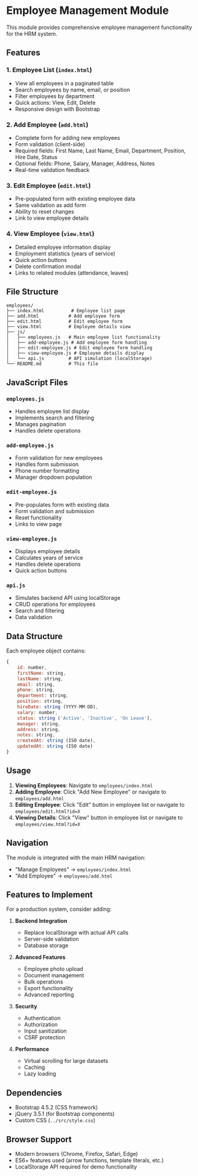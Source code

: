 # Employee Management Module

This module provides comprehensive employee management functionality for the HRM system.

## Features

### 1. Employee List (`index.html`)
- View all employees in a paginated table
- Search employees by name, email, or position
- Filter employees by department
- Quick actions: View, Edit, Delete
- Responsive design with Bootstrap

### 2. Add Employee (`add.html`)
- Complete form for adding new employees
- Form validation (client-side)
- Required fields: First Name, Last Name, Email, Department, Position, Hire Date, Status
- Optional fields: Phone, Salary, Manager, Address, Notes
- Real-time validation feedback

### 3. Edit Employee (`edit.html`)
- Pre-populated form with existing employee data
- Same validation as add form
- Ability to reset changes
- Link to view employee details

### 4. View Employee (`view.html`)
- Detailed employee information display
- Employment statistics (years of service)
- Quick action buttons
- Delete confirmation modal
- Links to related modules (attendance, leaves)

## File Structure

```
employees/
├── index.html          # Employee list page
├── add.html           # Add employee form
├── edit.html          # Edit employee form
├── view.html          # Employee details view
├── js/
│   ├── employees.js   # Main employee list functionality
│   ├── add-employee.js # Add employee form handling
│   ├── edit-employee.js # Edit employee form handling
│   ├── view-employee.js # Employee details display
│   └── api.js         # API simulation (localStorage)
└── README.md          # This file
```

## JavaScript Files

### `employees.js`
- Handles employee list display
- Implements search and filtering
- Manages pagination
- Handles delete operations

### `add-employee.js`
- Form validation for new employees
- Handles form submission
- Phone number formatting
- Manager dropdown population

### `edit-employee.js`
- Pre-populates form with existing data
- Form validation and submission
- Reset functionality
- Links to view page

### `view-employee.js`
- Displays employee details
- Calculates years of service
- Handles delete operations
- Quick action buttons

### `api.js`
- Simulates backend API using localStorage
- CRUD operations for employees
- Search and filtering
- Data validation

## Data Structure

Each employee object contains:

```javascript
{
    id: number,
    firstName: string,
    lastName: string,
    email: string,
    phone: string,
    department: string,
    position: string,
    hireDate: string (YYYY-MM-DD),
    salary: number,
    status: string ('Active', 'Inactive', 'On Leave'),
    manager: string,
    address: string,
    notes: string,
    createdAt: string (ISO date),
    updatedAt: string (ISO date)
}
```

## Usage

1. **Viewing Employees**: Navigate to `employees/index.html`
2. **Adding Employee**: Click "Add New Employee" or navigate to `employees/add.html`
3. **Editing Employee**: Click "Edit" button in employee list or navigate to `employees/edit.html?id=X`
4. **Viewing Details**: Click "View" button in employee list or navigate to `employees/view.html?id=X`

## Navigation

The module is integrated with the main HRM navigation:
- "Manage Employees" → `employees/index.html`
- "Add Employee" → `employees/add.html`

## Features to Implement

For a production system, consider adding:

1. **Backend Integration**
   - Replace localStorage with actual API calls
   - Server-side validation
   - Database storage

2. **Advanced Features**
   - Employee photo upload
   - Document management
   - Bulk operations
   - Export functionality
   - Advanced reporting

3. **Security**
   - Authentication
   - Authorization
   - Input sanitization
   - CSRF protection

4. **Performance**
   - Virtual scrolling for large datasets
   - Caching
   - Lazy loading

## Dependencies

- Bootstrap 4.5.2 (CSS framework)
- jQuery 3.5.1 (for Bootstrap components)
- Custom CSS (`../src/style.css`)

## Browser Support

- Modern browsers (Chrome, Firefox, Safari, Edge)
- ES6+ features used (arrow functions, template literals, etc.)
- LocalStorage API required for demo functionality